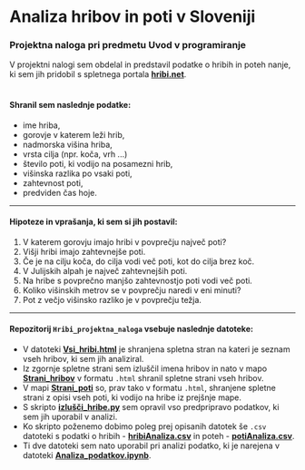 # Analiza hribov in poti v Sloveniji
### Projektna naloga pri predmetu Uvod v programiranje
V projektni nalogi sem obdelal in predstavil podatke o hribih in poteh nanje, ki sem jih pridobil s spletnega portala __[hribi.net](https://www.hribi.net)__. 
<br><br>
#### Shranil sem naslednje podatke:
- ime hriba,
- gorovje v katerem leži hrib,
- nadmorska višina hriba,
- vrsta cilja (npr. koča, vrh ...)
- število poti, ki vodijo na posamezni hrib,
- višinska razlika po vsaki poti,
- zahtevnost poti,
- predviden čas hoje. 
*** 
#### Hipoteze in vprašanja, ki sem si jih postavil:
1. V katerem gorovju imajo hribi v povprečju največ poti?
2. Višji hribi imajo zahtevnejše poti.
3. Če je na cilju koča, do cilja vodi več poti, kot do cilja brez koč.
4. V Julijskih alpah je največ zahtevnejših poti.
5. Na hribe s povprečno manjšo zahtevnostjo poti vodi več poti.
6. Koliko višinskih metrov se v povprečju naredi v eni minuti?
7. Pot z večjo višinsko razliko je v povprečju težja.
***
#### Repozitorij `Hribi_projektna_naloga` vsebuje naslednje datoteke:
* V datoteki __[Vsi_hribi.html](..Hribi_projektna_naloga/Vsi_hribi.html)__ je shranjena spletna stran na kateri je seznam vseh hribov, ki sem jih analiziral.
* Iz zgornje spletne strani sem izluščil imena hribov in nato v mapo __[Strani_hribov](..Hribi_projektna_naloga/Strani_hribov)__ v formatu `.html` shranil spletne strani vseh hribov.
* V mapi __[Strani_poti](..Hribi_projektna_naloga/Strani_poti)__ so, prav tako v formatu `.html`, shranjene spletne strani z opisi vseh poti, ki vodijo na hribe iz prejšnje mape.
* S skripto __[izlušči_hribe.py](..Hribi_projektna_naloga/izlušči_hribe.py)__ sem opravil vso predpripravo podatkov, ki sem jih uporabil v analizi.
* Ko skripto poženemo dobimo poleg prej opisanih datotek še `.csv` datoteki s podatki o hribih - __[hribiAnaliza.csv](..Hribi_projektna_naloga/hribiAnaliza.csv)__ in poteh - __[potiAnaliza.csv](..Hribi_projektna_naloga/potiAnaliza.csv)__.
* Ti dve datoteki sem nato uporabil pri analizi podatko, ki je narejena v datoteki __[Analiza_podatkov.ipynb](..Hribi_projektna_naloga/Analiza_podatkov.ipynb)__.

